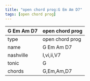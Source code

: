 ```yaml
---
title: "open chord prog:G Em Am D7"
tags: [open chord prog]
---
```


|G Em Am D7|open chord prog|
|---|---|
|type|open chord prog|
|name|G Em Am D7|
|nashville|I,vi,ii,V7|
|tonic|G|
|chords|G,Em,Am,D7|


